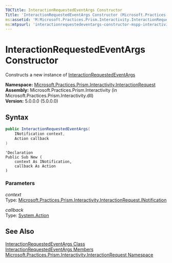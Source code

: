 ```yaml
---
TOCTitle: InteractionRequestedEventArgs Constructor
Title: 'InteractionRequestedEventArgs Constructor (Microsoft.Practices.Prism.Interactivity.InteractionRequest)'
ms:assetid: 'M:Microsoft.Practices.Prism.Interactivity.InteractionRequest.InteractionRequestedEventArgs.\#ctor(Microsoft.Practices.Prism.Interactivity.InteractionRequest.INotification,System.Action)'
ms:mtpsurl: 'interactionrequestedeventargs-constructor-mspp-interactivity-interactionrequest.md'
---
```


# InteractionRequestedEventArgs Constructor

Constructs a new instance of [InteractionRequestedEventArgs](/patterns-practices/reference/interactionrequestedeventargs-class-mspp-interactivity-interactionrequest)

**Namespace:** [Microsoft.Practices.Prism.Interactivity.InteractionRequest](/patterns-practices/reference/mspp-interactivity-interactionrequest-namespace)  
**Assembly:** Microsoft.Practices.Prism.Interactivity (in Microsoft.Practices.Prism.Interactivity.dll)  
**Version:** 5.0.0.0 (5.0.0.0)

## Syntax

```C#
public InteractionRequestedEventArgs(
	INotification context,
	Action callback
)
```

```VB
'Declaration
Public Sub New ( 
	context As INotification,
	callback As Action
)
```

### Parameters

*context*  
Type: [Microsoft.Practices.Prism.Interactivity.InteractionRequest.INotification](/patterns-practices/reference/inotification-interface-mspp-interactivity-interactionrequest)

*callback*  
Type: [System.Action](http://msdn.microsoft.com/en-us/library/bb534741)

## See Also

[InteractionRequestedEventArgs Class](/patterns-practices/reference/interactionrequestedeventargs-class-mspp-interactivity-interactionrequest)  
[InteractionRequestedEventArgs Members](/patterns-practices/reference/interactionrequestedeventargs-members-mspp-interactivity-interactionrequest)  
[Microsoft.Practices.Prism.Interactivity.InteractionRequest Namespace](/patterns-practices/reference/mspp-interactivity-interactionrequest-namespace)  
